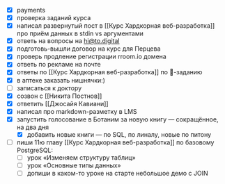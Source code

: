 - [x] payments
- [x] проверка заданий курса
- [x] написал развернутый пост в [[Курс Хардкорная веб-разработка]] про приём данных в stdin vs аргументами
- [x] ответь на вопросы на hi@to.digital
- [x] подготовь-вышли договор на курс для Перцева
- [x] проверь продление регистрации rroom.io домена
- [x] ответь по рекламе на почте
- [x] ответы по [[Курс Хардкорная веб-разработка]] по 🤪-заданию
- [x] в аптеке заказать нишнячки:)
- [ ] записаться к доктору
- [x] созвон с [[Никита Постнов]]
- [x] ответить [[Джосайя Кавиани]]
- [x] написал про markdown-разметку в LMS
- [x] запустить голосование в Ботаним за новую книгу — сокращённое, на два дня
	- [x] добавить новые книги — по SQL, по линалу, новые по питону
- [ ] пиши 11ю главу [[Курс Хардкорная веб-разработка]] по базовому PostgreSQL:
	- [ ] урок «Изменяем структуру таблиц»
	- [ ] урок «Основные типы данных»
	- [ ] допиши в каком-то уроке на старте небольшое демо с JOIN